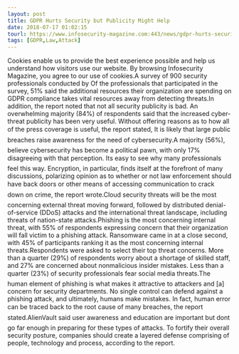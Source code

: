 ```yaml
---
layout: post
title: GDPR Hurts Security but Publicity Might Help
date: 2018-07-17 01:02:15
tourl: https://www.infosecurity-magazine.com:443/news/gdpr-hurts-security-but-publicity/
tags: [GDPR,Law,Attack]
---
```

Cookies enable us to provide the best experience possible and help us understand how visitors use our website. By browsing Infosecurity Magazine, you agree to our use of cookies.A survey of 900 security professionals conducted by Of the professionals that participated in the survey, 51% said the additional resources their organization are spending on GDPR compliance takes vital resources away from detecting threats.In addition, the report noted that not all security publicity is bad. An overwhelming majority (84%) of respondents said that the increased cyber-threat publicity has been very useful. Without offering reasons as to how all of the press coverage is useful, the report stated, It is likely that large public breaches raise awareness for the need of cybersecurity.A majority (56%), believe cybersecurity has become a political pawn, with only 17% disagreeing with that perception. Its easy to see why many professionals feel this way. Encryption, in particular, finds itself at the forefront of many discussions, polarizing opinion as to whether or not law enforcement should have back doors or other means of accessing communication to crack down on crime, the report wrote.Cloud security threats will be the most concerning external threat moving forward, followed by distributed denial-of-service (DDoS) attacks and the international threat landscape, including threats of nation-state attacks.Phishing is the most concerning internal threat, with 55% of respondents expressing concern that their organization will fall victim to a phishing attack. Ransomware came in at a close second, with 45% of participants ranking it as the most concerning internal threats.Respondents were asked to select their top threat concerns. More than a quarter (29%) of respondents worry about a shortage of skilled staff, and 27% are concerned about nonmalicious insider mistakes. Less than a quarter (23%) of security professionals fear social media threats.The human element of phishing is what makes it attractive to attackers and [a] concern for security departments. No single control can defend against a phishing attack, and ultimately, humans make mistakes. In fact, human error can be traced back to the root cause of many breaches, the report stated.AlienVault said user awareness and education are important but dont go far enough in preparing for these types of attacks. To fortify their overall security posture, companies should create a layered defense comprising of people, technology and process, according to the report.